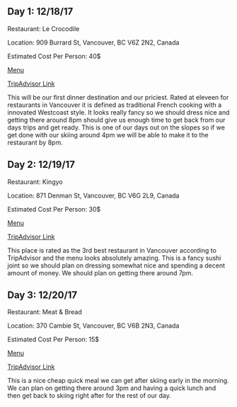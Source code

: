<h2>Day 1: 12/18/17</h2>
<p>Restaurant: Le Crocodile</p>
<p>Location: 909 Burrard St, Vancouver, BC V6Z 2N2, Canada</p>
<p>Estimated Cost Per Person: 40$</p>
<p><a href="http://lecrocodilerestaurant.com/menus/dinner/">Menu</a></p>
<p><a href="https://www.tripadvisor.com/Restaurant_Review-g154943-d706088-Reviews-Le_Crocodile-Vancouver_British_Columbia.html">TripAdvisor Link</a></p>
<p>
This will be our first dinner destination and our priciest. Rated at eleveen for restaurants in Vancouver it is defined as traditional French cooking with a innovated Westcoast style. It looks really fancy so we should dress nice and getting there around 8pm should give us enough time to get back from our days trips and get ready. This is one of our days out on the slopes so if we get done with our skiing around 4pm we will be able to make it to the restaurant by 8pm. 
</p>


<h2>Day 2: 12/19/17</h2>
<p>Restaurant: Kingyo</p>
<p>Location: 871 Denman St, Vancouver, BC V6G 2L9, Canada</p>
<p>Estimated Cost Per Person: 30$</p>
<p><a href="http://www.kingyo-izakaya.ca/food/">Menu</a></p>
<p><a href="https://www.tripadvisor.com/Restaurant_Review-g154943-d787450-Reviews-Kingyo-Vancouver_British_Columbia.html">TripAdvisor Link</a></p>
<p>
This place is rated as the 3rd best restaurant in Vancouver according to TripAdvisor and the menu looks absolutely amazing. This is a fancy sushi joint so we should plan on dressing somewhat nice and spending a decent amount of money. We should plan on getting there around 7pm. 
</p>




<h2>Day 3: 12/20/17</h2>
<p>Restaurant: Meat & Bread</p>
<p>Location: 370 Cambie St, Vancouver, BC V6B 2N3, Canada</p>
<p>Estimated Cost Per Person: 15$</p>
<p><a href="https://www.meatandbread.com/menu-1/">Menu</a></p>
<p><a href="https://www.tripadvisor.com/Restaurant_Review-g154943-d1929373-Reviews-Meat_Bread-Vancouver_British_Columbia.html">TripAdvisor Link</a></p>
<p>
This is a nice cheap quick meal we can get after skiing early in the morning. We can plan on getting there around 3pm and having a quick lunch and then get back to skiing right after for the rest of our day.
</p>
